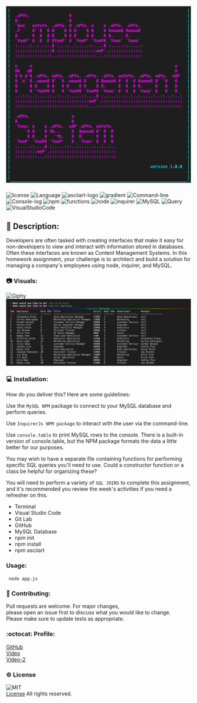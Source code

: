  # <img src = "Employee.png" widht="300">


![license](https://img.shields.io/badge/license-MIT-blue.svg)
![Language](https://img.shields.io/badge/Languages-HTML,CSS,Jquery,Nodes-cyan.svg)
![asciiart-logo](https://img.shields.io/badge/asciiart-logo-violet.svg)
![gradient](https://img.shields.io/badge/gradient-magenta.svg)
![Command-line](https://img.shields.io/badge/Command-line-blueviolet.svg)
![Console-log](https://img.shields.io/badge/Console-log-turquoise.svg)
![npm](https://img.shields.io/badge/npm-red.svg)
![functions](https://img.shields.io/badge/functions-install-grey.svg)
![node](https://img.shields.io/badge/node-green.svg)
![inquirer](https://img.shields.io/badge/inquirer-yellow.svg)
![MySQL](https://img.shields.io/badge/MySQL-orange.svg)
![Query](https://img.shields.io/badge/Query-darkblue.svg)
![VisualStudioCode](https://img.shields.io/badge/VSC-darkblue.svg)

 




## :memo: Description:

Developers are often tasked with creating interfaces that make it easy for non-developers to view and interact with information stored in databases. Often these interfaces are known as Content Management Systems. In this homework assignment, your challenge is to architect and build a solution for managing a company's employees using node, inquirer, and MySQL.


### :camera: Visuals:
![Giphy](./Assets/code.gif)<br>
![Images](./Assets/viewAllemploy_t.png)



### :computer: Installation:

How do you deliver this? Here are some guidelines:

Use the ```MySQL NPM``` package to connect to your MySQL database and perform queries.

Use ```InquirerJs NPM package``` to interact with the user via the command-line.

Use ```console.table``` to print MySQL rows to the console. There is a built-in version of console.table, but the NPM package formats the data a little better for our purposes.

You may wish to have a separate file containing functions for performing specific SQL queries you'll need to use. Could a constructor function or a class be helpful for organizing these?

You will need to perform a variety of ```SQL JOINS``` to complete this assignment, and it's recommended you review the week's activities if you need a refresher on this.

- Terminal
- Visual Studio Code
- Git Lab
- GitHub
- MySQL Database
- npm init
- npm install
- npm asciiart

###  Usage:

``` node app.js```


### :wave: Contributing:

Pull requests are welcome. For major changes,<br>
please open an issue first to discuss what you would like to change.<br>
Please make sure to update tests as appropriate.


### :octocat: Profile:

[GitHub](https://github.com/adpir/Employee-Management-System)<br>
[Video](https://drive.google.com/file/d/1bVuzuA9LNYAws0Gb1KUapnc8roPo2n1R/view?usp=sharing)<br>
[Video-2](https://drive.google.com/file/d/1wWXsfO_E63Jm0iZVOWmXN1uC-pdnz6gz/view?usp=sharing)






### :copyright: License

![MIT](./Assets/License.png)<br>
[License](https://github.com/adpir/Employee-Management-System/blob/main/LICENSE) All rights reserved.
